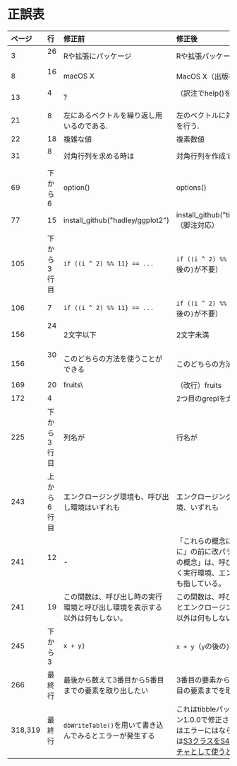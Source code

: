 # 正誤表

| ページ  | 行          | 修正前                   | 修正後              |
|:--------|:-----------------|:-------------------------|:--------------------|
| 3    | 26      | Rや拡張にパッケージ                 |Rや拡張パッケージ             |
| 8    | 16      | macOS X                |MacOS X（出版社に確認）             |
| 13    | 4      | ?                 |（訳注でhelp()を追加するか）             |
| 21    | 8      | 左にあるベクトルを繰り返し用いるのである.                 |左のベクトルに対して繰り返し処理を行う.             |
| 22    | 18      | 複雑な値                 | 複素数値            |
| 31    | 8      | 対角行列を求める時は                | 対角行列を作成する時は  |
|69 |下から6|option()|options()|
|77 |15|install_github("hadley/ggplot2") |install_github("tidyverse/ggplot2") （脚注対応）|
| 105   | 下から3行目 | `if ((i ^ 2) %% 11} == ...` | `if ((i ^ 2) %% 11 == ...`（`11`の後の`}`が不要） |
| 106   | 7       | `if ((i ^ 2) %% 11} == ...` | `if ((i ^ 2) %% 11 == ...`（`11`の後の`}`が不要） |
| 156   | 24       | 2文字以下 |2文字未満 |
| 156   | 30       | このどちらの方法を使うことができる| このどちらの方法も利用できる |
|169|20|fruits\ |（改行）fruits|
|172|4||2つ目のgreplを太字に変更|
|225 | 下から3行目 | 列名が|行名が|
|243 | 上から6行目 | エンクロージング環境も、呼び出し環境はいずれも|エンクロージング環境と呼び出し環境、いずれも|
| 241    | 12     | - | 「これらの概念について説明する前に」の前に改パラグラフ。「これらの概念」は、呼び出し環境だけでなく実行環境、エンクロージング環境も指している。 |
| 241    | 19     | この関数は、呼び出し時の実行環境と呼び出し環境を表示する以外は何もしない。 | この関数は、呼び出し時の実行環境とエンクロージング環境を表示する以外は何もしない。 |
| 245    | 下から3 | `x + y}` | `x + y`（`y`の後の`}`が不要） |
| 266    | 最終行    | 最後から数えて3番目から5番目までの要素を取り出したい | 3番目の要素から最後から数えて5番目の要素までを取り出したい |
| 318,319 | 最終行    | `dbWriteTable()`を用いて書き込んでみるとエラーが発生する | これはtibbleパッケージのバージョン1.0.0で修正されたバグで、現在はエラーにはならない。詳しい解説は[S3クラスをS4メソッドのシグネチャとして使うときの注意](setOldClass.md)を参照 |
